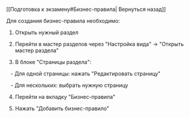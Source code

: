 
[[Подготовка к экзамену#Бизнес-правила| Вернуться назад]]

Для создания бизнес-правила необходимо:

1. Открыть нужный раздел

2. Перейти в мастер разделов через "Настройка вида" → "Открыть мастер раздела"

3. В блоке "Страницы раздела":

   - Для одной страницы: нажать "Редактировать страницу"

   - Для нескольких: выбрать нужную страницу

4. Перейти на вкладку "Бизнес-правила"

5. Нажать "Добавить бизнес-правило"